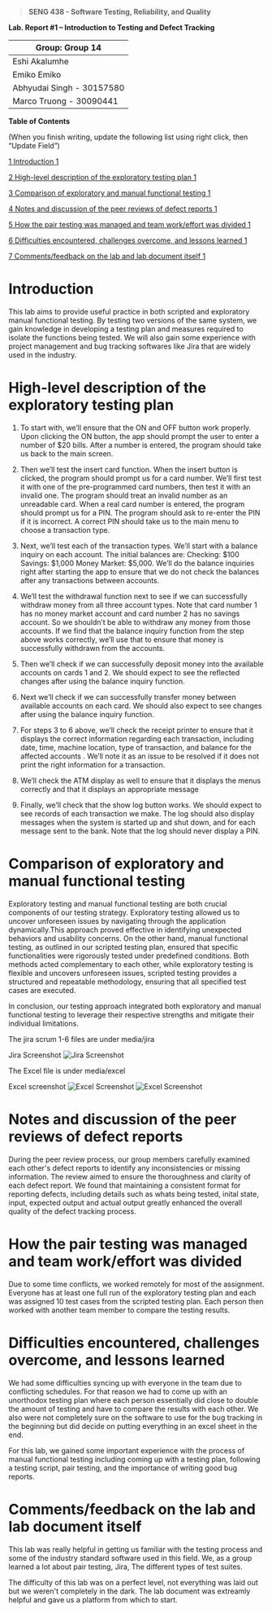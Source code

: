 >   **SENG 438 - Software Testing, Reliability, and Quality**

**Lab. Report \#1 – Introduction to Testing and Defect Tracking**

| Group: Group 14             |
|-----------------|
| Eshi Akalumhe               |   
| Emiko Emiko              |   
| Abhyudai Singh  -  30157580           |   
| Marco Truong     -  30090441         |   


**Table of Contents**

(When you finish writing, update the following list using right click, then
“Update Field”)

[1 Introduction	1](#_Toc439194677)

[2 High-level description of the exploratory testing plan	1](#_Toc439194678)

[3 Comparison of exploratory and manual functional testing	1](#_Toc439194679)

[4 Notes and discussion of the peer reviews of defect reports	1](#_Toc439194680)

[5 How the pair testing was managed and team work/effort was
divided	1](#_Toc439194681)

[6 Difficulties encountered, challenges overcome, and lessons
learned	1](#_Toc439194682)

[7 Comments/feedback on the lab and lab document itself	1](#_Toc439194683)

# Introduction

This lab aims to provide useful practice in both scripted and exploratory manual functional testing. By testing two versions of the same system, we gain knowledge in developing a testing plan and measures required to isolate the functions being tested. We will also gain some experience with project management and bug tracking softwares like Jira that are widely used in the industry.

# High-level description of the exploratory testing plan

1. To start with, we’ll ensure that the ON and OFF button work properly. Upon clicking the ON button, the app should prompt the user to enter a number of $20 bills. After a number is entered, the program should take us back to the main screen.

2. Then we’ll test the insert card function. When the insert button is clicked, the program should prompt us for a card number. We’ll first test it with one of the pre-programmed card numbers, then test it with an invalid one. The program should treat an invalid number as an unreadable card. When a real card number is entered, the program should prompt us for a PIN. The program should ask to re-enter the PIN if it is incorrect. A correct PIN should take us to the main menu to choose a transaction type.

3. Next, we’ll test each of the transaction types. We’ll start with a balance inquiry on each account. The initial balances are: Checking: $100 Savings: $1,000 Money Market: $5,000. We’ll do the balance inquiries right after starting the app to ensure that we do not check the balances after any transactions between accounts. 

4. We’ll test the withdrawal function next to see if we can successfully withdraw money from all three account types. Note that card number 1 has no money market account and card number 2 has no savings account. So we shouldn’t be able to withdraw any money from those accounts. If we find that the balance inquiry function from the step above works correctly, we’ll use that to ensure that money is successfully withdrawn from the accounts.

5. Then we’ll check if we can successfully deposit money into the available accounts on cards 1 and 2. We should expect to see the reflected changes after using the balance inquiry function.

6. Next we’ll check if we can successfully transfer money between available accounts on each card. We should also expect to see changes after using the balance inquiry function.

7. For steps 3 to 6 above, we’ll check the receipt printer to ensure that it displays the correct information regarding each transaction, including date, time, machine location, type of transaction, and balance for the affected accounts . We’ll note it as an issue to be resolved if it does not print the right information for a transaction.

8. We’ll check the ATM display as well to ensure that it displays the menus correctly and that it displays an appropriate message 

9. Finally, we’ll check that the show log button works. We should expect to see records of each transaction we make. The log should also display messages when the system is started up and shut down, and for each message sent to the bank.  Note that the log should never display a PIN.


# Comparison of exploratory and manual functional testing

Exploratory testing and manual functional testing are both crucial components of our testing strategy. Exploratory testing allowed us to uncover unforeseen issues by navigating through the application dynamically.This approach proved effective in identifying unexpected behaviors and usability concerns. On the other hand, manual functional testing, as outlined in our scripted testing plan, ensured that specific functionalities were rigorously tested under predefined conditions. Both methods acted complementary to each other, while exploratory testing is flexible and uncovers unforeseen issues, scripted testing provides a structured and repeatable methodology, ensuring that all specified test cases are executed.


In conclusion, our testing approach integrated both exploratory and manual functional testing to leverage their respective strengths and mitigate their individual limitations. 

The jira scrum 1-6 files are under media/jira

Jira Screenshot
![Jira Screenshot](media/Jira/jira.png)

The Excel file is under media/excel

Excel screenshot
![Excel Screenshot](media/excel/excel1.png)
![Excel Screenshot](media/excel/excel2.png)


# Notes and discussion of the peer reviews of defect reports

During the peer review process, our group members carefully examined each other's defect reports to identify any inconsistencies or missing information. The review aimed to ensure the thoroughness and clarity of each defect report. We found that maintaining a consistent format for reporting defects, including details such as whats being tested, inital state, input, expected output and actual output  greatly enhanced the overall quality of the defect tracking process.

# How the pair testing was managed and team work/effort was divided 

Due to some time conflicts, we worked remotely for most of the assignment. Everyone has at least one full run of the exploratory testing plan and each was assigned 10 test cases from the scripted testing plan. Each person then worked with another team member to compare the testing results.

# Difficulties encountered, challenges overcome, and lessons learned

We had some difficulties syncing up with everyone in the team due to conflicting schedules. For that reason we had to come up with an unorthodox testing plan where each person essentially did close to double the amount of testing and have to compare the results with each other. We also were not completely sure on the software to use for the bug tracking in the beginning but did decide on putting everything in an excel sheet in the end.

For this lab, we gained some important experience with the process of manual functional testing including coming up with a testing plan, following a testing script, pair testing, and the importance of writing good bug reports.

# Comments/feedback on the lab and lab document itself

This lab was really helpful in getting us familiar with the testing process and some of the industry standard software used in this field. We, as a group learned a lot about pair testing, Jira, The different types of test suites.

The difficulty of this lab was on a perfect level, not everything was laid out but we weren't completely in the dark. The lab document was extreamly helpful and gave us a platform from which to start.
